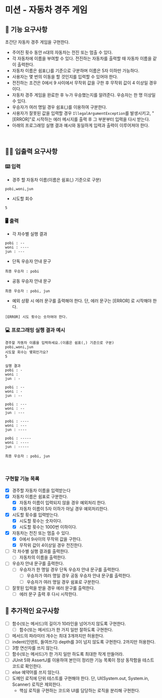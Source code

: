 # 미션 - 자동차 경주 게임

## 🚀 기능 요구사항

초간단 자동차 경주 게임을 구현한다.

- 주어진 횟수 동안 n대의 자동차는 전진 또는 멈출 수 있다.
- 각 자동차에 이름을 부여할 수 있다. 전진하는 자동차를 출력할 때 자동차 이름을 같이 출력한다.
- 자동차 이름은 쉼표(,)를 기준으로 구분하며 이름은 5자 이하만 가능하다.
- 사용자는 몇 번의 이동을 할 것인지를 입력할 수 있어야 한다.
- 전진하는 조건은 0에서 9 사이에서 무작위 값을 구한 후 무작위 값이 4 이상일 경우이다.
- 자동차 경주 게임을 완료한 후 누가 우승했는지를 알려준다. 우승자는 한 명 이상일 수 있다.
- 우승자가 여러 명일 경우 쉼표(,)를 이용하여 구분한다.
- 사용자가 잘못된 값을 입력할 경우 `IllegalArgumentException`를 발생시키고, "[ERROR]"로 시작하는 에러 메시지를 출력 후 그 부분부터 입력을 다시 받는다.
- 아래의 프로그래밍 실행 결과 예시와 동일하게 입력과 출력이 이루어져야 한다.

<br>

## ✍🏻 입출력 요구사항

### ⌨️ 입력

- 경주 할 자동차 이름(이름은 쉼표(,) 기준으로 구분)

```
pobi,woni,jun
```

- 시도할 회수

```
5
```

### 🖥 출력

- 각 차수별 실행 결과

```
pobi : --
woni : ----
jun : ---
```

- 단독 우승자 안내 문구

```
최종 우승자 : pobi
```

- 공동 우승자 안내 문구

```
최종 우승자 : pobi, jun
```

- 예외 상황 시 에러 문구를 출력해야 한다. 단, 에러 문구는 [ERROR] 로 시작해야 한다.

```
[ERROR] 시도 횟수는 숫자여야 한다.
```

### 💻 프로그래밍 실행 결과 예시

```
경주할 자동차 이름을 입력하세요.(이름은 쉼표(,) 기준으로 구분)
pobi,woni,jun
시도할 회수는 몇회인가요?
5

실행 결과
pobi : -
woni : 
jun : -

pobi : --
woni : -
jun : --

pobi : ---
woni : --
jun : ---

pobi : ----
woni : ---
jun : ----

pobi : -----
woni : ----
jun : -----

최종 우승자 : pobi, jun
```

<br>

### 구현할 기능 목록
- [x] 경주할 자동차 이름을 입력받는다
- [x] 자동차 이름은 쉼표로 구분한다.
    - [x] 자동차 이름이 입력되지 않을 경우 예외처리 한다.
    - [x] 자동차 이름이 5자 이하가 아닐 경우 예외처리한다.
- [x] 시도할 횟수를 입력받는다.
    - [x] 시도할 횟수는 숫자이다.
    - [x] 시도할 횟수는 1000번 이하이다.
- [x] 자동차는 전진 또는 멈출 수 있다.
  - [x] 0에서 9사이의 무작위 값을 구한다.
  - [x] 무작위 값이 4이상일 경우 전진한다.
- [ ] 각 차수별 실행 결과를 출력한다.
    - [ ] 자동차의 이름을 출력한다.
- [ ] 우승자 안내 문구를 출력한다.
    - [ ] 우승자가 한 명일 경우 단독 우승자 안내 문구를 출력한다.
        - [ ] 우승자가 여러 명일 경우 공동 우승자 안내 문구를 출력한다.
        - [ ] 우승자가 여러 명일 경우 쉼표로 구분한다.
- [ ] 잘못된 입력을 받을 경우 에러 문구를 출력한다.
    - [ ] 에러 문구 출력 후 다시 시작한다.

## 🎱 추가적인 요구사항
-[ ] 함수(또는 메서드)의 길이가 10라인을 넘어가지 않도록 구현한다.
    -[ ] 함수(또는 메서드)가 한 가지 일만 잘하도록 구현한다.
-[ ] 메서드의 파라미터 개수는 최대 3개까지만 허용한다.
-[ ] indent(인덴트, 들여쓰기) depth를 3이 넘지 않도록 구현한다. 2까지만 허용한다.
-[ ] 3항 연산자를 쓰지 않는다.
-[ ] 함수(또는 메서드)가 한 가지 일만 하도록 최대한 작게 만들어라.
-[ ] JUnit 5와 AssertJ를 이용하여 본인이 정리한 기능 목록이 정상 동작함을 테스트 코드로 확인한다.
-[ ] else 예약어를 쓰지 않는다.
-[ ] 도메인 로직에 단위 테스트를 구현해야 한다. 단, UI(System.out, System.in, Scanner) 로직은 제외한다.
    - 핵심 로직을 구현하는 코드와 UI를 담당하는 로직을 분리해 구현한다.